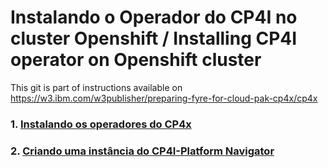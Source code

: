 # Instalando o Operador do CP4I no cluster Openshift / Installing CP4I operator on Openshift cluster

This git is part of  instructions available on https://w3.ibm.com/w3publisher/preparing-fyre-for-cloud-pak-cp4x/cp4x

### 1. [Instalando os operadores do CP4x](https://github.com/alexandrezanetti/cp4x/blob/main/README.md)<br>
### 2. [Criando uma instância do CP4I-Platform Navigator](platformNavigatorInstance/README.md)<br>
